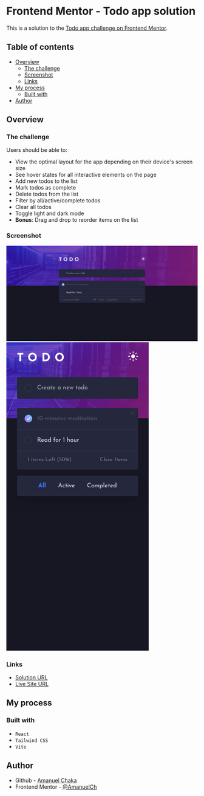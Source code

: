 # Frontend Mentor - Todo app solution

This is a solution to the [Todo app challenge on Frontend Mentor](https://www.frontendmentor.io/challenges/todo-app-Su1_KokOW).

## Table of contents

- [Overview](#overview)
  - [The challenge](#the-challenge)
  - [Screenshot](#screenshot)
  - [Links](#links)
- [My process](#my-process)
  - [Built with](#built-with)
- [Author](#author)

## Overview

### The challenge

Users should be able to:

- View the optimal layout for the app depending on their device's screen size
- See hover states for all interactive elements on the page
- Add new todos to the list
- Mark todos as complete
- Delete todos from the list
- Filter by all/active/complete todos
- Clear all todos
- Toggle light and dark mode
- **Bonus**: Drag and drop to reorder items on the list

### Screenshot

![](./public/screenshots/todo-desktop.png)
![](./public/screenshots/todo-mobile.png)

### Links

- [Solution URL](https://www.frontendmentor.io/solutions/a-todo-app-with-lightdark-theme-toggle-using-react-tailwind-and-vite-c3bUOjvAB5)
- [Live Site URL](https://todo-app-frontend-me.netlify.app/)

## My process

### Built with

- `React`
- `Tailwind CSS`
- `Vite`

## Author

- Github - [Amanuel Chaka](https://www.github.com/AmanuelCh)
- Frontend Mentor - [@AmanuelCh](https://www.frontendmentor.io/profile/AmanuelCh)
